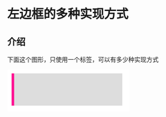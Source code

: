 # 左边框的多种实现方式

## 介绍

下面这个图形，只使用一个标签，可以有多少种实现方式

![image-20240217171952989](public/image-20240217171952989.png)
